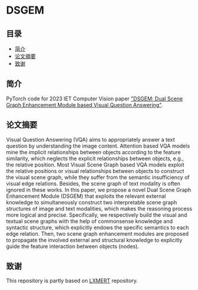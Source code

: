 # DSGEM


## 目录
- [简介](#简介)
- [论文摘要](#论文摘要)
- [致谢](#致谢)

## 简介
PyTorch code for 2023 IET Computer Vision paper ["DSGEM: Dual Scene Graph Enhancement Module based Visual Question Answering"](https://ietresearch.onlinelibrary.wiley.com/doi/10.1049/cvi2.12186).

## 论文摘要
Visual Question Answering (VQA) aims to appropriately answer a text question by understanding the image content. 
Attention based VQA models mine the implicit relationships between objects according to the feature similarity, which neglects the explicit relationships between objects, e.g., the relative position. 
Most Visual Scene Graph based VQA models exploit the relative positions or visual relationships between objects to construct the visual scene graph, while they suffer from the semantic insufficiency of visual edge relations. 
Besides, the scene graph of text modality is often ignored in these works. 
In this paper, we propose a novel Dual Scene Graph Enhancement Module (DSGEM) that exploits the relevant external knowledge to simultaneously construct two interpretable scene graph structures of image and text modalities, which makes the reasoning process more logical and precise. Specifically, we respectively build the visual and textual scene graphs 
with the help of commonsense knowledge and  syntactic structure, which explicitly endows the specific semantics to each edge relation. 
Then, two scene graph enhancement modules are proposed to propagate the involved external and structural knowledge to explicitly guide the feature interaction between objects (nodes). 

## 致谢
This repository is partly based on [LXMERT](https://github.com/airsplay/lxmert#google-drive) repository.


